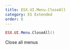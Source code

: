 ```yaml
---
title: ESX.UI.Menu.CloseAll
category: ES Extended
order: 6
---
```


```lua
ESX.UI.Menu.CloseAll()
```

Close all menus
